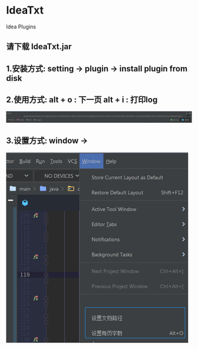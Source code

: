 # IdeaTxt
Idea Plugins

## 请下载 IdeaTxt.jar

## 1.安装方式:  setting -> plugin ->  install plugin from disk

## 2.使用方式:  alt + o : 下一页   alt + i : 打印log
![image](https://raw.githubusercontent.com/lechenghhh/IdeaTxt/default/text.png)

## 3.设置方式:  window ->
![image](https://raw.githubusercontent.com/lechenghhh/IdeaTxt/default/setting.png)
